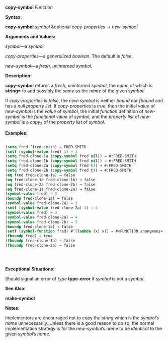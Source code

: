 **copy-symbol** *Function* 



**Syntax:** 



**copy-symbol** *symbol* &amp;optional *copy-properties → new-symbol* 



**Arguments and Values:** 



*symbol*—a *symbol*. 



*copy-properties*—a *generalized boolean*. The default is *false*. 



*new-symbol*—a *fresh*, *uninterned symbol*. 



**Description:** 



**copy-symbol** returns a *fresh*, *uninterned symbol*, the *name* of which is **string=** to and possibly the *same* as the *name* of the given *symbol*. 



If *copy-properties* is *false*, the *new-symbol* is neither *bound* nor *fbound* and has a *null property list*. If *copy-properties* is *true*, then the initial *value* of *new-symbol* is the *value* of *symbol*, the initial *function* definition of *new-symbol* is the *functional value* of *symbol*, and the *property list* of *new-symbol* is a *copy*<sub>2</sub> of the *property list* of *symbol*. 



**Examples:**
```lisp
 
(setq fred ’fred-smith) → FRED-SMITH 
(setf (symbol-value fred) 3) → 3 
(setq fred-clone-1a (copy-symbol fred nil)) → #:FRED-SMITH 
(setq fred-clone-1b (copy-symbol fred nil)) → #:FRED-SMITH 
(setq fred-clone-2a (copy-symbol fred t)) → #:FRED-SMITH 
(setq fred-clone-2b (copy-symbol fred t)) → #:FRED-SMITH 
(eq fred fred-clone-1a) → false 
(eq fred-clone-1a fred-clone-1b) → false 
(eq fred-clone-2a fred-clone-2b) → false 
(eq fred-clone-1a fred-clone-2a) → false 
(symbol-value fred) → 3 
(boundp fred-clone-1a) → false 
(symbol-value fred-clone-2a) → 3 
(setf (symbol-value fred-clone-2a) 4) → 4 
(symbol-value fred) → 3 
(symbol-value fred-clone-2a) → 4 
(symbol-value fred-clone-2b) → 3 
(boundp fred-clone-1a) → false 
(setf (symbol-function fred) #’(lambda (x) x)) → #<FUNCTION anonymous> 
(fboundp fred) → true 
(fboundp fred-clone-1a) → false 
(fboundp fred-clone-2a) → false 

 
 

```
**Exceptional Situations:** 



Should signal an error of *type* **type-error** if *symbol* is not a *symbol*. 



**See Also:** 



**make-symbol** 



**Notes:** 



Implementors are encouraged not to copy the *string* which is the *symbol*’s *name* unnecessarily. Unless there is a good reason to do so, the normal implementation strategy is for the *new-symbol*’s *name* to be *identical* to the given *symbol*’s *name*. 



